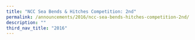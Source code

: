 ```yaml
---
title: "NCC Sea Bends & Hitches Competition: 2nd"
permalink: /announcements/2016/ncc-sea-bends-hitches-competition-2nd/
description: ""
third_nav_title: "2016"
---
```


